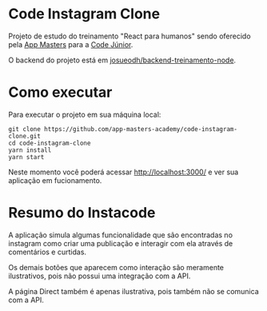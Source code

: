 # Code Instagram Clone

Projeto de estudo do treinamento "React para humanos" sendo oferecido pela [App Masters](https://appmasters.io/) para a [Code Júnior](https://codejr.com.br/).

O backend do projeto está em [josueodh/backend-treinamento-node](https://github.com/josueodh/backend-treinamento-node).

# Como executar

Para executar o projeto em sua máquina local:

```shell script
git clone https://github.com/app-masters-academy/code-instagram-clone.git
cd code-instagram-clone
yarn install
yarn start
```

Neste momento você poderá acessar [http://localhost:3000/](http://localhost:3000/) e ver sua aplicação em fucionamento.


# Resumo do Instacode

A aplicação simula algumas funcionalidade que são encontradas no instagram como criar uma publicação e interagir com ela através de comentários e curtidas.

Os demais botões que aparecem como interação são meramente ilustrativos, pois não possui uma integração com a API.

A página Direct também é apenas ilustrativa, pois também não se comunica com a API.